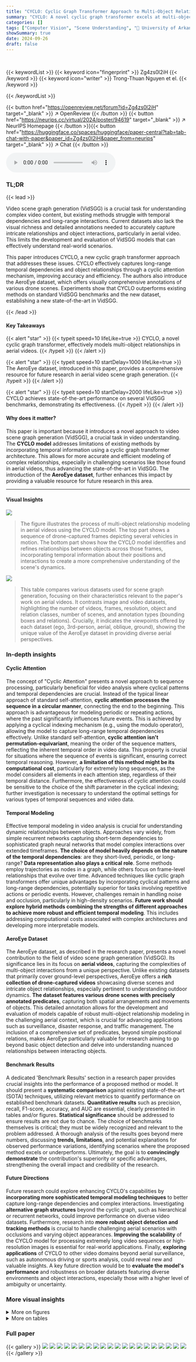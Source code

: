 ```yaml
---
title: "CYCLO: Cyclic Graph Transformer Approach to Multi-Object Relationship Modeling in Aerial Videos"
summary: "CYCLO: A novel cyclic graph transformer excels at multi-object relationship modeling in aerial videos."
categories: []
tags: ["Computer Vision", "Scene Understanding", "🏢 University of Arkansas",]
showSummary: true
date: 2024-09-26
draft: false
---
```


<br>

{{< keywordList >}}
{{< keyword icon="fingerprint" >}} Zg4zs0l2iH {{< /keyword >}}
{{< keyword icon="writer" >}} Trong-Thuan Nguyen et el. {{< /keyword >}}
 
{{< /keywordList >}}

{{< button href="https://openreview.net/forum?id=Zg4zs0l2iH" target="_blank" >}}
↗ OpenReview
{{< /button >}}
{{< button href="https://neurips.cc/virtual/2024/poster/94619" target="_blank" >}}
↗ NeurIPS Homepage
{{< /button >}}{{< button href="https://huggingface.co/spaces/huggingface/paper-central?tab=tab-chat-with-paper&paper_id=Zg4zs0l2iH&paper_from=neurips" target="_blank" >}}
↗ Chat
{{< /button >}}



<audio controls>
    <source src="https://ai-paper-reviewer.com/Zg4zs0l2iH/podcast.wav" type="audio/wav">
    Your browser does not support the audio element.
</audio>


### TL;DR


{{< lead >}}

Video scene graph generation (VidSGG) is a crucial task for understanding complex video content, but existing methods struggle with temporal dependencies and long-range interactions.  Current datasets also lack the visual richness and detailed annotations needed to accurately capture intricate relationships and object interactions, particularly in aerial video.  This limits the development and evaluation of VidSGG models that can effectively understand real-world scenarios.

This paper introduces CYCLO, a new cyclic graph transformer approach that addresses these issues.  CYCLO effectively captures long-range temporal dependencies and object relationships through a cyclic attention mechanism, improving accuracy and efficiency. The authors also introduce the AeroEye dataset, which offers visually comprehensive annotations of various drone scenes.  Experiments show that CYCLO outperforms existing methods on standard VidSGG benchmarks and the new dataset, establishing a new state-of-the-art in VidSGG.

{{< /lead >}}


#### Key Takeaways

{{< alert "star" >}}
{{< typeit speed=10 lifeLike=true >}} CYCLO, a novel cyclic graph transformer, effectively models multi-object relationships in aerial videos. {{< /typeit >}}
{{< /alert >}}

{{< alert "star" >}}
{{< typeit speed=10 startDelay=1000 lifeLike=true >}} The AeroEye dataset, introduced in this paper, provides a comprehensive resource for future research in aerial video scene graph generation. {{< /typeit >}}
{{< /alert >}}

{{< alert "star" >}}
{{< typeit speed=10 startDelay=2000 lifeLike=true >}} CYCLO achieves state-of-the-art performance on several VidSGG benchmarks, demonstrating its effectiveness. {{< /typeit >}}
{{< /alert >}}

#### Why does it matter?
This paper is important because it introduces a novel approach to video scene graph generation (VidSGG), a crucial task in video understanding.  The **CYCLO model** addresses limitations of existing methods by incorporating temporal information using a cyclic graph transformer architecture. This allows for more accurate and efficient modeling of complex relationships, especially in challenging scenarios like those found in aerial videos, thus advancing the state-of-the-art in VidSGG. The introduction of the **AeroEye dataset**, further enhances this impact by providing a valuable resource for future research in this area.

------
#### Visual Insights



![](https://ai-paper-reviewer.com/Zg4zs0l2iH/figures_0_1.jpg)

> The figure illustrates the process of multi-object relationship modeling in aerial videos using the CYCLO model.  The top part shows a sequence of drone-captured frames depicting several vehicles in motion.  The bottom part shows how the CYCLO model identifies and refines relationships between objects across those frames, incorporating temporal information about their positions and interactions to create a more comprehensive understanding of the scene's dynamics.





![](https://ai-paper-reviewer.com/Zg4zs0l2iH/tables_2_1.jpg)

> This table compares various datasets used for scene graph generation, focusing on their characteristics relevant to the paper's work on aerial videos.  It contrasts image and video datasets, highlighting the number of videos, frames, resolution, object and relation classes, number of scenes, and annotation types (bounding boxes and relations).  Crucially, it indicates the viewpoints offered by each dataset (ego, 3rd-person, aerial, oblique, ground), showing the unique value of the AeroEye dataset in providing diverse aerial perspectives.





### In-depth insights


#### Cyclic Attention
The concept of "Cyclic Attention" presents a novel approach to sequence processing, particularly beneficial for video analysis where cyclical patterns and temporal dependencies are crucial.  Instead of the typical linear approach of standard self-attention, **cyclic attention processes the sequence in a circular manner**, connecting the end to the beginning. This approach is advantageous for modeling periodic or repeating actions, where the past significantly influences future events.  This is achieved by applying a cyclical indexing mechanism (e.g., using the modulo operator), allowing the model to capture long-range temporal dependencies effectively. Unlike standard self-attention, **cyclic attention isn't permutation-equivariant**, meaning the order of the sequence matters, reflecting the inherent temporal order in video data. This property is crucial for situations where the sequence of events is significant, ensuring correct temporal reasoning.  However, **a limitation of this method might be its computational cost**, particularly for extremely long sequences, as the model considers all elements in each attention step, regardless of their temporal distance.  Furthermore, the effectiveness of cyclic attention could be sensitive to the choice of the shift parameter in the cyclical indexing; further investigation is necessary to understand the optimal settings for various types of temporal sequences and video data.

#### Temporal Modeling
Effective temporal modeling in video analysis is crucial for understanding dynamic relationships between objects.  Approaches vary widely, from simple recurrent networks capturing short-term dependencies to sophisticated graph neural networks that model complex interactions over extended timeframes. **The choice of model heavily depends on the nature of the temporal dependencies**: are they short-lived, periodic, or long-range?  **Data representation also plays a critical role**.  Some methods employ trajectories as nodes in a graph, while others focus on frame-level relationships that evolve over time.  Advanced techniques like cyclic graph transformers offer unique advantages by incorporating cyclical patterns and long-range dependencies, potentially superior for tasks involving repetitive actions or periodic events.  However, challenges remain in handling noise and occlusion, particularly in high-density scenarios.  **Future work should explore hybrid methods combining the strengths of different approaches to achieve more robust and efficient temporal modeling**. This includes addressing computational costs associated with complex architectures and developing more interpretable models.

#### AeroEye Dataset
The AeroEye dataset, as described in the research paper, presents a novel contribution to the field of video scene graph generation (VidSGG).  Its significance lies in its focus on **aerial videos**, capturing the complexities of multi-object interactions from a unique perspective. Unlike existing datasets that primarily cover ground-level perspectives, AeroEye offers a **rich collection of drone-captured videos** showcasing diverse scenes and intricate object relationships, especially pertinent to understanding outdoor dynamics. **The dataset features various drone scenes with precisely annotated predicates**, capturing both spatial arrangements and movements of objects. This detailed annotation allows for the development and evaluation of models capable of robust multi-object relationship modeling in the challenging aerial context, which is crucial for advancing applications such as surveillance, disaster response, and traffic management.  The inclusion of a comprehensive set of predicates, beyond simple positional relations, makes AeroEye particularly valuable for research aiming to go beyond basic object detection and delve into understanding nuanced relationships between interacting objects.

#### Benchmark Results
A dedicated 'Benchmark Results' section in a research paper provides crucial insights into the performance of a proposed method or model.  It should present a **systematic comparison** against existing state-of-the-art (SOTA) techniques, utilizing relevant metrics to quantify performance on established benchmark datasets.  **Quantitative results** such as precision, recall, F1-score, accuracy, and AUC are essential, clearly presented in tables and/or figures.  **Statistical significance** should be addressed to ensure results are not due to chance.  The choice of benchmarks themselves is critical; they must be widely recognized and relevant to the problem addressed.  A thorough analysis of the results goes beyond mere numbers, discussing **trends, limitations**, and potential explanations for observed performance variations, identifying scenarios where the proposed method excels or underperforms.  Ultimately, the goal is to **convincingly demonstrate** the contribution's superiority or specific advantages, strengthening the overall impact and credibility of the research.

#### Future Directions
Future research could explore enhancing CYCLO's capabilities by **incorporating more sophisticated temporal modeling techniques** to better capture long-range dependencies and complex interactions.  Investigating **alternative graph structures** beyond the cyclic graph, such as hierarchical or recurrent networks, could improve performance on diverse video datasets.  Furthermore, research into **more robust object detection and tracking methods** is crucial to handle challenging aerial scenarios with occlusions and varying object appearances.  **Improving the scalability** of the CYCLO model for processing extremely long video sequences or high-resolution images is essential for real-world applications. Finally, **exploring applications** of CYCLO to other video domains beyond aerial surveillance, such as autonomous driving or sports analysis, could reveal new and valuable insights.  A key future direction would be to **evaluate the model's performance** and robustness on broader datasets featuring diverse environments and object interactions, especially those with a higher level of ambiguity or uncertainty.


### More visual insights

<details>
<summary>More on figures
</summary>


![](https://ai-paper-reviewer.com/Zg4zs0l2iH/figures_3_1.jpg)

> This figure compares four different approaches to relationship modeling in videos: Progressive, Batch-Progressive, Hierarchical, and CYCLO.  The Progressive approach processes each frame independently, fusing pairwise features before classification. The Batch-Progressive approach uses a transformer to incorporate temporal information. The Hierarchical approach represents the video as a sequence of graphs with different levels of detail. CYCLO, the proposed method, establishes circular connectivity between frames to model temporal dependencies. The diagrams illustrate how each method processes video frames and combines spatial and temporal features to predict relationships.


![](https://ai-paper-reviewer.com/Zg4zs0l2iH/figures_4_1.jpg)

> This figure shows an example of the annotation process in the AeroEye dataset.  Figure 3a displays a basketball scene from the ERA dataset.  Figure 3b shows a graph representing the relationships between the objects in the scene.  Straight arrows in the graph indicate relationships (e.g., 'in front of,' 'behind,' 'next to'), while curved arrows show the positions of the objects. Objects are represented by nodes of the same color, and the labels on the edges describe the relationship predicates.


![](https://ai-paper-reviewer.com/Zg4zs0l2iH/figures_4_2.jpg)

> The figure shows how the CYCLO model processes a drone video to detect and refine relationships between multiple objects over time. First, it identifies relationships within individual frames. Then, it incorporates temporal information about object positions and interactions to improve its understanding of relationships throughout the video sequence.


![](https://ai-paper-reviewer.com/Zg4zs0l2iH/figures_4_3.jpg)

> This figure compares four different approaches for modeling relationships in videos: Progressive, Batch-Progressive, Hierarchical, and CYCLO.  The Progressive approach processes each frame independently, fusing pairwise features and classifying predicate types. The Batch-Progressive approach uses a transformer to incorporate temporal information. The Hierarchical approach represents the video as a sequence of graphs with different levels of granularity.  CYCLO, the proposed method, uses circular connectivity among frames to capture both short-term and long-term dependencies, allowing for handling of cyclical patterns and periodic relationships.  The illustration highlights the key differences in design and information flow.


![](https://ai-paper-reviewer.com/Zg4zs0l2iH/figures_6_1.jpg)

> This figure illustrates the cyclic attention mechanism in the CYCLO model's Cyclic Temporal Graph Transformer. It shows how information from different frames is integrated in a cyclical manner to capture temporal dependencies.  Each frame is represented by a block, and the arrows show how queries (Qt) from each frame interact with keys (Kt) from other frames, creating a cyclical flow of information across the entire video sequence. This cyclical process helps the model better capture the temporal dynamics and long-range dependencies in video data.


![](https://ai-paper-reviewer.com/Zg4zs0l2iH/figures_9_1.jpg)

> This figure shows the results of the CYCLO model on the AeroEye dataset.  The top part displays a sequence of frames from a drone-captured video, showing a police interaction with a driver.  Bounding boxes highlight detected objects. The bottom part shows the scene graphs generated by the CYCLO model. Each graph represents the relationships between objects (police officers, driver, car, and possibly bystanders) at a specific point in time. The edges and labels indicate the type of relationship (e.g., 'investigating', 'approaching'). The graphs demonstrate how CYCLO tracks and refines these relationships over the course of the video sequence.


![](https://ai-paper-reviewer.com/Zg4zs0l2iH/figures_20_1.jpg)

> This figure compares four different approaches for relationship modeling in videos: Progressive, Batch-Progressive, Hierarchical, and the authors' proposed CYCLO method.  The Progressive approach processes frames individually.  The Batch-Progressive approach uses a transformer to incorporate temporal information.  The Hierarchical approach models the video as a sequence of graphs at different levels of granularity.  The CYCLO approach uses cyclic connectivity to capture temporal dependencies, improving the handling of periodic and overlapping relationships.


![](https://ai-paper-reviewer.com/Zg4zs0l2iH/figures_20_2.jpg)

> This figure illustrates the overall approach of the CYCLO model for multi-object relationship modeling in aerial videos.  It shows how the model processes a drone video sequence, first identifying relationships between objects within individual frames.  Then, it incorporates temporal information (object movement and interactions) to improve the understanding and refinement of those relationships over the entire video.


![](https://ai-paper-reviewer.com/Zg4zs0l2iH/figures_21_1.jpg)

> This figure shows an example of the annotation process used in the AeroEye dataset. Figure 3a shows a basketball scene from the ERA dataset, while Figure 3b provides a visual representation of the scene graph with annotations. Straight arrows indicate the relationships between objects, curved arrows show the positions of the objects, and node colors represent the same object across the graph.


![](https://ai-paper-reviewer.com/Zg4zs0l2iH/figures_21_2.jpg)

> This figure shows how the CYCLO model processes a drone video to understand multi-object relationships.  First, relationships between objects are identified in individual frames. Then, the model uses temporal information (object movement and interactions over time) to improve its understanding of these relationships across the entire video.


</details>




<details>
<summary>More on tables
</summary>


![](https://ai-paper-reviewer.com/Zg4zs0l2iH/tables_7_1.jpg)
> This table presents the performance of the CYCLO model on the AeroEye dataset at different shift values (η).  The performance is measured using Recall (R) and mean Recall (mR) at three different recall thresholds (R@20, R@50, R@100). The shift value (η) is a parameter in the cyclic attention mechanism of the CYCLO model, affecting how the model incorporates temporal information.  The table shows how the model's performance varies depending on the choice of η,  for three different tasks: Predicate Classification (PredCls), Scene Graph Classification (SGCls), and Scene Graph Detection (SGDet).

![](https://ai-paper-reviewer.com/Zg4zs0l2iH/tables_7_2.jpg)
> This table shows the performance of the CYCLO model on the AeroEye dataset when varying the number of frames per video.  It presents the Recall (R) and mean Recall (mR) at different recall thresholds (R@20, R@50, R@100) for three different tasks: Predicate Classification (PredCls), Scene Graph Classification (SGCls), and Scene Graph Detection (SGDet). Each row represents a different number of frames discarded from the videos. The results demonstrate the model's robustness and how well it performs with varying amounts of temporal information.

![](https://ai-paper-reviewer.com/Zg4zs0l2iH/tables_8_1.jpg)
> This table presents a comparison of the performance of the proposed CYCLO method against three baseline methods (Vanilla, Transformer, and HIG) on the AeroEye dataset.  The performance is measured using Recall (R) at three different thresholds (R@20, R@50, and R@100) across three different tasks (PredCls, SGCls, and SGDet).  The mean and standard deviation are reported for each method and task, providing a statistical measure of performance and its variability.

![](https://ai-paper-reviewer.com/Zg4zs0l2iH/tables_8_2.jpg)
> This table presents the performance of the CYCLO model on the AeroEye dataset when varying the number of frames per video. The performance is measured using Recall (R) and mean Recall (mR) at different recall thresholds (R@20, R@50, R@100). Three different tasks are evaluated: PredCls (predicate classification), SGCls (scene graph classification), and SGDet (scene graph detection). The table shows how the model's performance changes as more frames are removed or discarded from the videos.

![](https://ai-paper-reviewer.com/Zg4zs0l2iH/tables_8_3.jpg)
> This table presents a comparison of the performance of the proposed CYCLO model against several baseline methods on the ASPIRE dataset.  The metrics used for comparison are Recall (R) and mean Recall (mR) at different thresholds (R@20, R@50, R@100).  The baseline methods include Vanilla, Handcrafted, 1D Convolution, Transformer, and HIG. The results show that CYCLO consistently outperforms the baseline methods across all metrics.

![](https://ai-paper-reviewer.com/Zg4zs0l2iH/tables_8_4.jpg)
> This table compares the performance of the proposed CYCLO model against several baseline methods on the ASPIRE dataset.  The performance is measured using Recall (R) and mean Recall (mR) at different thresholds (R@20, R@50, R@100). The results are broken down by the type of interactivity (Position and Relation).  It shows the relative improvement of CYCLO over existing approaches in recognizing and modelling object relationships in videos.

![](https://ai-paper-reviewer.com/Zg4zs0l2iH/tables_15_1.jpg)
> This table compares various datasets used for scene graph generation, highlighting key features like the number of videos, frames, objects, relationships, and scenes.  It also indicates the type of viewpoints (ego, 3rd-person, aerial, oblique, ground) present in each dataset, indicating the suitability of each for aerial video scene graph generation. The best values for drone-captured datasets are highlighted.

![](https://ai-paper-reviewer.com/Zg4zs0l2iH/tables_16_1.jpg)
> This table compares various datasets used for scene graph generation, highlighting key differences in their characteristics. It categorizes datasets into image-based and video-based, further distinguishing drone-captured datasets by viewpoint (aerial, oblique, ground). The table provides a comprehensive overview of dataset properties, including the number of videos/frames, resolution, object and relation classes, number of scenes, and annotations available, facilitating a better understanding of the strengths and weaknesses of each dataset for video scene graph generation tasks.  The best values among drone video datasets are highlighted for easy identification.

![](https://ai-paper-reviewer.com/Zg4zs0l2iH/tables_17_1.jpg)
> This table compares various datasets used for scene graph generation, highlighting key features such as the number of videos, frames, objects, relationships, and scenes.  It also notes the resolution of the images/videos and importantly indicates the viewpoints (ego, aerial, oblique, ground) available in each dataset. The table is particularly useful to understand the advantages and unique characteristics of the AeroEye dataset in comparison to existing datasets, showing that AeroEye offers a richer and more diverse collection of data for aerial scene graph generation.

</details>




### Full paper

{{< gallery >}}
<img src="https://ai-paper-reviewer.com/Zg4zs0l2iH/1.png" class="grid-w50 md:grid-w33 xl:grid-w25" />
<img src="https://ai-paper-reviewer.com/Zg4zs0l2iH/2.png" class="grid-w50 md:grid-w33 xl:grid-w25" />
<img src="https://ai-paper-reviewer.com/Zg4zs0l2iH/3.png" class="grid-w50 md:grid-w33 xl:grid-w25" />
<img src="https://ai-paper-reviewer.com/Zg4zs0l2iH/4.png" class="grid-w50 md:grid-w33 xl:grid-w25" />
<img src="https://ai-paper-reviewer.com/Zg4zs0l2iH/5.png" class="grid-w50 md:grid-w33 xl:grid-w25" />
<img src="https://ai-paper-reviewer.com/Zg4zs0l2iH/6.png" class="grid-w50 md:grid-w33 xl:grid-w25" />
<img src="https://ai-paper-reviewer.com/Zg4zs0l2iH/7.png" class="grid-w50 md:grid-w33 xl:grid-w25" />
<img src="https://ai-paper-reviewer.com/Zg4zs0l2iH/8.png" class="grid-w50 md:grid-w33 xl:grid-w25" />
<img src="https://ai-paper-reviewer.com/Zg4zs0l2iH/9.png" class="grid-w50 md:grid-w33 xl:grid-w25" />
<img src="https://ai-paper-reviewer.com/Zg4zs0l2iH/10.png" class="grid-w50 md:grid-w33 xl:grid-w25" />
<img src="https://ai-paper-reviewer.com/Zg4zs0l2iH/11.png" class="grid-w50 md:grid-w33 xl:grid-w25" />
<img src="https://ai-paper-reviewer.com/Zg4zs0l2iH/12.png" class="grid-w50 md:grid-w33 xl:grid-w25" />
<img src="https://ai-paper-reviewer.com/Zg4zs0l2iH/13.png" class="grid-w50 md:grid-w33 xl:grid-w25" />
<img src="https://ai-paper-reviewer.com/Zg4zs0l2iH/14.png" class="grid-w50 md:grid-w33 xl:grid-w25" />
<img src="https://ai-paper-reviewer.com/Zg4zs0l2iH/15.png" class="grid-w50 md:grid-w33 xl:grid-w25" />
<img src="https://ai-paper-reviewer.com/Zg4zs0l2iH/16.png" class="grid-w50 md:grid-w33 xl:grid-w25" />
<img src="https://ai-paper-reviewer.com/Zg4zs0l2iH/17.png" class="grid-w50 md:grid-w33 xl:grid-w25" />
<img src="https://ai-paper-reviewer.com/Zg4zs0l2iH/18.png" class="grid-w50 md:grid-w33 xl:grid-w25" />
<img src="https://ai-paper-reviewer.com/Zg4zs0l2iH/19.png" class="grid-w50 md:grid-w33 xl:grid-w25" />
<img src="https://ai-paper-reviewer.com/Zg4zs0l2iH/20.png" class="grid-w50 md:grid-w33 xl:grid-w25" />
{{< /gallery >}}